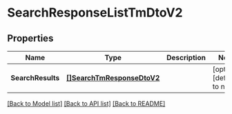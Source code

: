 # SearchResponseListTmDtoV2

## Properties
Name | Type | Description | Notes
------------ | ------------- | ------------- | -------------
**SearchResults** | [**[]SearchTmResponseDtoV2**](SearchTMResponseDtoV2.md) |  | [optional] [default to null]

[[Back to Model list]](../README.md#documentation-for-models) [[Back to API list]](../README.md#documentation-for-api-endpoints) [[Back to README]](../README.md)


